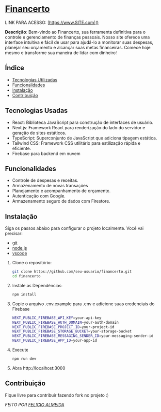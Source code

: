 # [Financerto](#financerto)

LINK PARA ACESSO: <a id="financerto">[https://www.SITE.com]()</a>

**Descrição**: Bem-vindo ao Financerto, sua ferramenta definitiva para o controle e gerenciamento de finanças pessoais. Nosso site oferece uma interface intuitiva e fácil de usar para ajudá-lo a monitorar suas despesas, planejar seu orçamento e alcançar suas metas financeiras. Comece hoje mesmo e transforme sua maneira de lidar com dinheiro!

## Índice

- [Tecnologias Utilizadas](#tecnologias-utilizadas)
- [Funcionalidades](#funcionalidades)
- [Instalação](#instalação)
- [Contribuição](#contribuição)

## Tecnologias Usadas
 - React: Biblioteca JavaScript para construção de interfaces de usuário.
 - Next.js: Framework React para renderização do lado do servidor e geração de sites estáticos.
 - TypeScript: Superconjunto de JavaScript que adiciona tipagem estática.
 - Tailwind CSS: Framework CSS utilitário para estilização rápida e eficiente.
 - Firebase para backend em nuvem

## Funcionalidades
- Controle de despesas e receitas.
- Armazenamento de novas transações
- Planejamento e acompanhamento de orçamento.
- Autenticação com Google.
- Armazenamento seguro de dados com Firestore.

## Instalação

Siga os passos abaixo para configurar o projeto localmente.
Você vai precisar:
- [git](https://git-scm.com/downloads)
- [node.js](https://nodejs.org/en)
- [vscode](https://code.visualstudio.com/download)
1. Clone o repositório:
   ```bash
   git clone https://github.com/seu-usuario/financerto.git
   cd financerto

2. Instale as Dependências:
    ```bash
   npm install
3. Copie o arquivo .env.example para .env e adicione suas credenciais do Firebase
    ```bash
    NEXT_PUBLIC_FIREBASE_API_KEY=your-api-key
    NEXT_PUBLIC_FIREBASE_AUTH_DOMAIN=your-auth-domain
    NEXT_PUBLIC_FIREBASE_PROJECT_ID=your-project-id
    NEXT_PUBLIC_FIREBASE_STORAGE_BUCKET=your-storage-bucket
    NEXT_PUBLIC_FIREBASE_MESSAGING_SENDER_ID=your-messaging-sender-id
    NEXT_PUBLIC_FIREBASE_APP_ID=your-app-id
4. Execute
    ```bash
    npm run dev
5. Abra http://localhost:3000



## Contribuição
Fique livre para contribuir fazendo fork no projeto :)

_FEITO POR [FELICIO ALMEIDA](https://github.com/felicio-almd)_